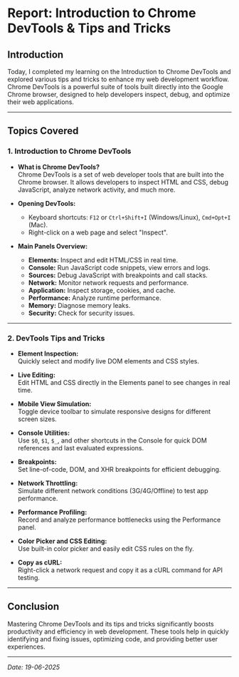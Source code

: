 
# Report: Introduction to Chrome DevTools & Tips and Tricks

## Introduction

Today, I completed my learning on the Introduction to Chrome DevTools and explored various tips and tricks to enhance my web development workflow. Chrome DevTools is a powerful suite of tools built directly into the Google Chrome browser, designed to help developers inspect, debug, and optimize their web applications.

---

## Topics Covered

### 1. Introduction to Chrome DevTools

- **What is Chrome DevTools?**  
  Chrome DevTools is a set of web developer tools that are built into the Chrome browser. It allows developers to inspect HTML and CSS, debug JavaScript, analyze network activity, and much more.

- **Opening DevTools:**  
  - Keyboard shortcuts: `F12` or `Ctrl+Shift+I` (Windows/Linux), `Cmd+Opt+I` (Mac).
  - Right-click on a web page and select "Inspect".

- **Main Panels Overview:**  
  - **Elements:** Inspect and edit HTML/CSS in real time.
  - **Console:** Run JavaScript code snippets, view errors and logs.
  - **Sources:** Debug JavaScript with breakpoints and call stacks.
  - **Network:** Monitor network requests and performance.
  - **Application:** Inspect storage, cookies, and cache.
  - **Performance:** Analyze runtime performance.
  - **Memory:** Diagnose memory leaks.
  - **Security:** Check for security issues.

---

### 2. DevTools Tips and Tricks

- **Element Inspection:**  
  Quickly select and modify live DOM elements and CSS styles.

- **Live Editing:**  
  Edit HTML and CSS directly in the Elements panel to see changes in real time.

- **Mobile View Simulation:**  
  Toggle device toolbar to simulate responsive designs for different screen sizes.

- **Console Utilities:**  
  Use `$0`, `$1`, `$_`, and other shortcuts in the Console for quick DOM references and last evaluated expressions.

- **Breakpoints:**  
  Set line-of-code, DOM, and XHR breakpoints for efficient debugging.

- **Network Throttling:**  
  Simulate different network conditions (3G/4G/Offline) to test app performance.

- **Performance Profiling:**  
  Record and analyze performance bottlenecks using the Performance panel.

- **Color Picker and CSS Editing:**  
  Use built-in color picker and easily edit CSS rules on the fly.

- **Copy as cURL:**  
  Right-click a network request and copy it as a cURL command for API testing.

---

## Conclusion

Mastering Chrome DevTools and its tips and tricks significantly boosts productivity and efficiency in web development. These tools help in quickly identifying and fixing issues, optimizing code, and providing better user experiences.

---

*Date: 19-06-2025*
